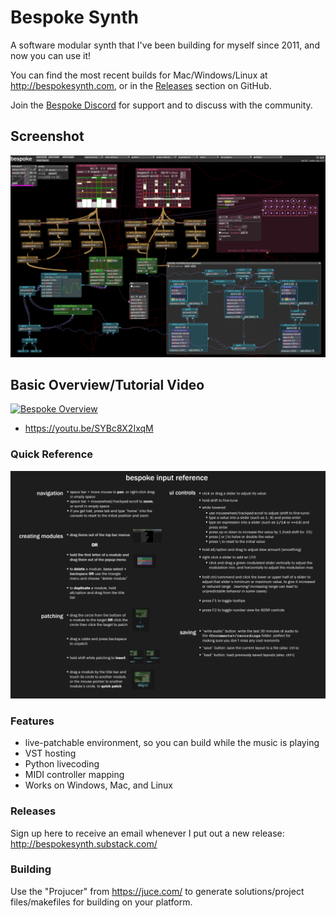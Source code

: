 # Bespoke Synth
A software modular synth that I've been building for myself since 2011, and now you can use it!

You can find the most recent builds for Mac/Windows/Linux at http://bespokesynth.com, or in the [Releases](https://github.com/awwbees/BespokeSynth/releases) section on GitHub.

Join the [Bespoke Discord](https://discord.gg/YdTMkvvpZZ) for support and to discuss with the community.

## Screenshot
![screenshot](screenshot-1.png)

## Basic Overview/Tutorial Video
[![Bespoke Overview](https://img.youtube.com/vi/SYBc8X2IxqM/0.jpg)](https://www.youtube.com/watch?v=SYBc8X2IxqM)
* https://youtu.be/SYBc8X2IxqM

### Quick Reference
![quick reference](bespoke_quick_reference.png)

### Features
* live-patchable environment, so you can build while the music is playing
* VST hosting
* Python livecoding
* MIDI controller mapping
* Works on Windows, Mac, and Linux

### Releases
Sign up here to receive an email whenever I put out a new release: http://bespokesynth.substack.com/

### Building
Use the "Projucer" from https://juce.com/ to generate solutions/project files/makefiles for building on your platform.
